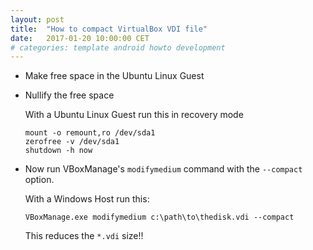 ```yaml
---
layout: post
title:  "How to compact VirtualBox VDI file"
date:   2017-01-20 10:00:00 CET
# categories: template android howto development
---
```


* Make free space in the Ubuntu Linux Guest

* Nullify the free space

  With a Ubuntu Linux Guest run this in recovery mode

  ```
  mount -o remount,ro /dev/sda1
  zerofree -v /dev/sda1
  shutdown -h now
  ```

* Now run VBoxManage's `modifymedium` command with the `--compact` option.

  With a Windows Host run this:

  ```
  VBoxManage.exe modifymedium c:\path\to\thedisk.vdi --compact
  ```

  This reduces the `*.vdi` size!!

<!-- EOF -->
